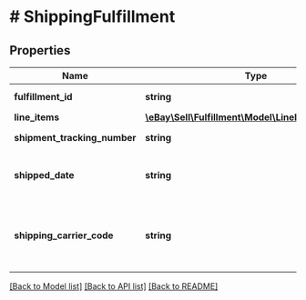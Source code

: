 # # ShippingFulfillment

## Properties

Name | Type | Description | Notes
------------ | ------------- | ------------- | -------------
**fulfillment_id** | **string** | The unique identifier of the fulfillment; for example, &lt;code&gt;9405509699937003457459&lt;/code&gt;. This eBay-generated value is created with a successful &lt;b&gt;createShippingFulfillment&lt;/b&gt; call. | [optional]
**line_items** | [**\eBay\Sell\Fulfillment\Model\LineItemReference[]**](LineItemReference.md) | This array contains a list of one or more line items (and purchased quantity) to which the fulfillment applies. | [optional]
**shipment_tracking_number** | **string** | The tracking number provided by the shipping carrier for the package shipped in this fulfillment. This field is returned if available. | [optional]
**shipped_date** | **string** | The date and time that the fulfillment package was shipped. This timestamp is in ISO 8601 format, which uses the 24-hour Universal Coordinated Time (UTC) clock. This field should only be returned if the package has been shipped.&lt;br&gt;&lt;br&gt;&lt;b&gt;Format:&lt;/b&gt; &lt;code&gt;[YYYY]-[MM]-[DD]T[hh]:[mm]:[ss].[sss]Z&lt;/code&gt; &lt;br&gt;&lt;b&gt;Example:&lt;/b&gt; &lt;code&gt;2015-08-04T19:09:02.768Z&lt;/code&gt; | [optional]
**shipping_carrier_code** | **string** | The eBay code identifying the shipping carrier for this fulfillment. This field is returned if available. &lt;br&gt;&lt;br&gt;&lt;span class&#x3D;\&quot;tablenote\&quot;&gt;&lt;strong&gt;Note:&lt;/strong&gt; The Trading API&#39;s &lt;b&gt;ShippingCarrierCodeType&lt;/b&gt; enumeration type contains the most current list of eBay shipping carrier codes and the countries served by each carrier. See &lt;a href&#x3D;\&quot;https://developer.ebay.com/Devzone/XML/docs/Reference/eBay/types/ShippingCarrierCodeType.html \&quot; target&#x3D;\&quot;_blank\&quot;&gt;ShippingCarrierCodeType&lt;/a&gt;.&lt;/span&gt; | [optional]

[[Back to Model list]](../../README.md#models) [[Back to API list]](../../README.md#endpoints) [[Back to README]](../../README.md)

